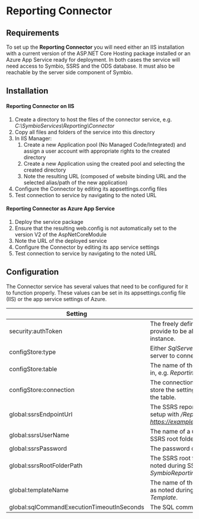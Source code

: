 # Reporting Connector 


## Requirements

To set up the **Reporting Connector** you will need either an IIS installation with a current version of the ASP.NET Core Hosting package installed or an Azure App Service ready for deployment. In both cases the service will need access to Symbio, SSRS and the ODS database. It must also be reachable by the server side component of Symbio.

## Installation

#### Reporting Connector on IIS
1. Create a directory to host the files of the connector service, e.g. _C:\SymbioServices\Reporting\Connector_
2. Copy all files and folders of the service into this directory
3. In IIS Manager:
    1. Create a new Application pool (No Managed Code/Integrated) and assign a user account with appropriate rights to the created directory
    2. Create a new Application using the created pool and selecting the created directory
    3. Note the resulting URL (composed of website binding URL and the selected alias/path of the new application)
4. Configure the Connector by editing its appsettings.config files 
5. Test connection to service by navigating to the noted URL

#### Reporting Connector as Azure App Service

1. Deploy the service package
2. Ensure that the resulting web.config is not automatically set to the version V2 of the AspNetCoreModule
3. Note the URL of the deployed service
4. Configure the Connector by editing its app service settings
5. Test connection to service by navigating to the noted URL


## Configuration


The Connector service has several values that need to be configured for it to function properly. These values can be set in its appsettings.config file (IIS) or the app service settings of Azure.

| Setting | Meaning |
| ------- | ------- |
| security:authToken | The freely defineable token string that Symbio needs to provide to be allowed access to this connector service instance. |
| configStore:type | Either _SqlServer_ or _AzureTableStorage_; the type of database server to connect to. |
| configStore:table | The name of the table to manage connector service settings in, e.g. _ReportingConfig_. |
| configStore:connection | The connection string to use for connecting to a database to store the settings table in. DBO rights are needed to create the table. |
| global:ssrsEndpointUrl | The SSRS reporting service endpoint URL noted during SSRS setup with _/ReportService2010.asmx_ appended, e.g. _https://example.com/ReportServer/ReportService2010.asmx_. |
| global:ssrsUserName | The name of a user which has management access to the SSRS root folder path given above. |
| global:ssrsPassword | The password of the user named above. |
| global:ssrsRootFolderPath | The SSRS root folder path for this connector instance as noted during SSRS worksapce template setup, e.g. _SymbioReporting_.  |
| global:templateName | The name of the template folder in the root path given above as noted during SSRS workspace template setup, e.g. _Template_. |
| global:sqlCommandExecutionTimeoutInSeconds | The SQL command execution timeout in seconds, e.g. 7200. |



